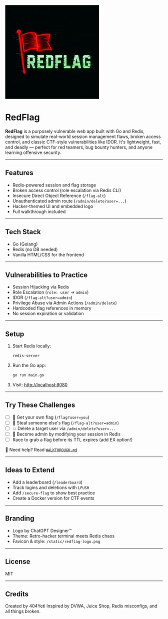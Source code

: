 <img src="static/redflag.png" width="300" />

# RedFlag

**RedFlag** is a purposely vulnerable web app built with Go and Redis, designed to simulate real-world session management flaws, broken access control, and classic CTF-style vulnerabilities like IDOR. It's lightweight, fast, and deadly — perfect for red teamers, bug bounty hunters, and anyone learning offensive security.

---

## Features

- Redis-powered session and flag storage
- Broken access control (role escalation via Redis CLI)
- Insecure Direct Object Reference (`/flag-alt`)
- Unauthenticated admin route (`/admin/delete?user=...`)
- Hacker-themed UI and embedded logo
- Full walkthrough included

---

## Tech Stack

- Go (Golang)
- Redis (no DB needed)
- Vanilla HTML/CSS for the frontend

---

## Vulnerabilities to Practice

- Session Hijacking via Redis
- Role Escalation (`role: user` → `admin`)
- IDOR (`/flag-alt?user=admin`)
- Privilege Abuse via Admin Actions (`/admin/delete`)
- Hardcoded flag references in memory
- No session expiration or validation

---

## Setup

1. Start Redis locally:
   ```bash
   redis-server
   ```

2. Run the Go app:
   ```bash
   go run main.go
   ```

3. Visit:
   [http://localhost:8080](http://localhost:8080)

---

## Try These Challenges

- [ ] 🚩 Get your own flag (`/flag?user=you`)
- [ ] 🚨 Steal someone else's flag (`/flag-alt?user=admin`)
- [ ] 💥 Delete a target user via `/admin/delete?user=...`
- [ ] 🧠 Become admin by modifying your session in Redis
- [ ] Race to grab a flag before its TTL expires (add EX option!)

🧠 Need help? Read [`WALKTHROUGH.md`](./RedFlag_WALKTHROUGH.md)

---

## Ideas to Extend

- Add a leaderboard (`/leaderboard`)
- Track logins and deletions with `LPUSH`
- Add `/secure-flag` to show best practice
- Create a Docker version for CTF events

---

## Branding

- Logo by ChatGPT Designer™
- Theme: Retro-hacker terminal meets Redis chaos
- Favicon & style: `/static/redflag-logo.png`

---

## License

MIT

---

## Credits

Created by 404Yeti
Inspired by DVWA, Juice Shop, Redis misconfigs, and all things broken.
